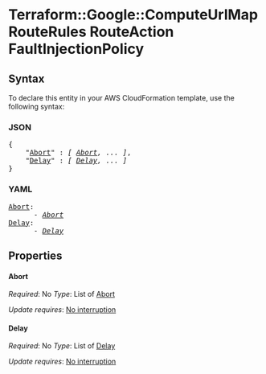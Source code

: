# Terraform::Google::ComputeUrlMap RouteRules RouteAction FaultInjectionPolicy

## Syntax

To declare this entity in your AWS CloudFormation template, use the following syntax:

### JSON

<pre>
{
    "<a href="#abort" title="Abort">Abort</a>" : <i>[ <a href="routerules-routeaction-faultinjectionpolicy-abort.md">Abort</a>, ... ]</i>,
    "<a href="#delay" title="Delay">Delay</a>" : <i>[ <a href="routerules-routeaction-faultinjectionpolicy-delay.md">Delay</a>, ... ]</i>
}
</pre>

### YAML

<pre>
<a href="#abort" title="Abort">Abort</a>: <i>
      - <a href="routerules-routeaction-faultinjectionpolicy-abort.md">Abort</a></i>
<a href="#delay" title="Delay">Delay</a>: <i>
      - <a href="routerules-routeaction-faultinjectionpolicy-delay.md">Delay</a></i>
</pre>

## Properties

#### Abort

_Required_: No
_Type_: List of <a href="routerules-routeaction-faultinjectionpolicy-abort.md">Abort</a>

_Update requires_: [No interruption](https://docs.aws.amazon.com/AWSCloudFormation/latest/UserGuide/using-cfn-updating-stacks-update-behaviors.html#update-no-interrupt)

#### Delay

_Required_: No
_Type_: List of <a href="routerules-routeaction-faultinjectionpolicy-delay.md">Delay</a>

_Update requires_: [No interruption](https://docs.aws.amazon.com/AWSCloudFormation/latest/UserGuide/using-cfn-updating-stacks-update-behaviors.html#update-no-interrupt)

